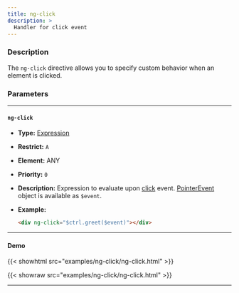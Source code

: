 ```yaml
---
title: ng-click
description: >
  Handler for click event
---
```


### Description

The `ng-click` directive allows you to specify custom behavior when an element
is clicked.

### Parameters

---

#### `ng-click`

- **Type:** [Expression](../../../typedoc/types/Expression.html)
- **Restrict:** `A`
- **Element:** ANY
- **Priority:** `0`
- **Description:** Expression to evaluate upon
  [click](https://developer.mozilla.org/en-US/docs/Web/API/Element/click_event)
  event.
  [PointerEvent](https://developer.mozilla.org/en-US/docs/Web/API/PointerEvent)
  object is available as `$event`.
- **Example:**

  ```html
  <div ng-click="$ctrl.greet($event)"></div>
  ```

---

#### Demo

{{< showhtml src="examples/ng-click/ng-click.html" >}}

{{< showraw src="examples/ng-click/ng-click.html" >}}

---
